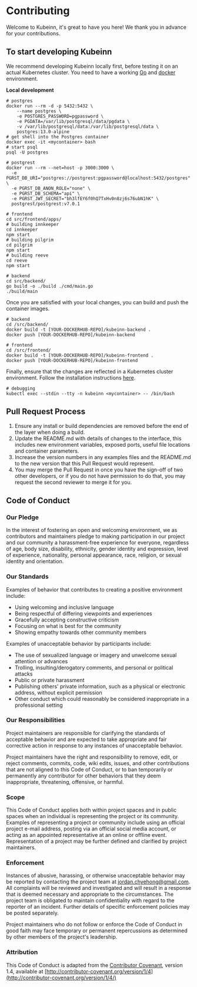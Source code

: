 # Contributing

Welcome to Kubeinn, it's great to have you here! We thank you in advance for your contributions.

## To start developing Kubeinn
We recommend developing Kubeinn locally first, before testing it on an actual Kubernetes cluster. You need to have a working [Go](https://golang.org/doc/install) and [docker](https://docs.docker.com/engine) environment.

**Local development**
```
# postgres
docker run --rm -d -p 5432:5432 \
    --name postgres \
    -e POSTGRES_PASSWORD=pgpassword \
    -e PGDATA=/var/lib/postgresql/data/pgdata \
    -v /var/lib/postgresql/data:/var/lib/postgresql/data \
    postgres:13.0-alpine
# get shell into the Postgres container
docker exec -it <mycontainer> bash
# start psql
psql -U postgres

# postgrest
docker run --rm --net=host -p 3000:3000 \
  -e PGRST_DB_URI="postgres://postgrest:pgpassword@localhost:5432/postgres" \
  -e PGRST_DB_ANON_ROLE="none" \
  -e PGRST_DB_SCHEMA="api" \
  -e PGRST_JWT_SECRET="bh3lfEY6f0hQ7TxHv0n8zj6s76ubN1hK" \
  postgrest/postgrest:v7.0.1

# frontend
cd src/frontend/apps/
# building innkeeper
cd innkeeper
npm start
# building pilgrim
cd pilgrim
npm start
# building reeve
cd reeve
npm start

# backend
cd src/backend/
go build -o ./build ./cmd/main.go
./build/main
```
Once you are satisfied with your local changes, you can build and push the container images.
```
# backend
cd /src/backend/
docker build -t [YOUR-DOCKERHUB-REPO]/kubeinn-backend .
docker push [YOUR-DOCKERHUB-REPO]/kubeinn-backend

# frontend
cd /src/frontend/
docker build -t [YOUR-DOCKERHUB-REPO]/kubeinn-frontend .
docker push [YOUR-DOCKERHUB-REPO]/kubeinn-frontend
```
Finally, ensure that the changes are reflected in a Kubernetes cluster environment. Follow the installation instructions [here](https://github.com/kubeinn/kubeinn#installation).
```
# debugging 
kubectl exec --stdin --tty -n kubeinn <mycontainer> -- /bin/bash
```


## Pull Request Process

1. Ensure any install or build dependencies are removed before the end of the layer when doing a build.
2. Update the README.md with details of changes to the interface, this includes new environment variables, exposed ports, useful file locations and container parameters.
3. Increase the version numbers in any examples files and the README.md to the new version that this Pull Request would represent. 
4. You may merge the Pull Request in once you have the sign-off of two other developers, or if you do not have permission to do that, you may request the second reviewer to merge it for you.

## Code of Conduct

### Our Pledge

In the interest of fostering an open and welcoming environment, we as contributors and maintainers pledge to making participation in our project and our community a harassment-free experience for everyone, regardless of age, body size, disability, ethnicity, gender identity and expression, level of experience, nationality, personal appearance, race, religion, or sexual identity and orientation.

### Our Standards

Examples of behavior that contributes to creating a positive environment include:

- Using welcoming and inclusive language
- Being respectful of differing viewpoints and experiences
- Gracefully accepting constructive criticism
- Focusing on what is best for the community
- Showing empathy towards other community members

Examples of unacceptable behavior by participants include:

- The use of sexualized language or imagery and unwelcome sexual attention or advances
- Trolling, insulting/derogatory comments, and personal or political attacks
- Public or private harassment
- Publishing others' private information, such as a physical or electronic address, without explicit permission
- Other conduct which could reasonably be considered inappropriate in a professional setting

### Our Responsibilities

Project maintainers are responsible for clarifying the standards of acceptable behavior and are expected to take appropriate and fair corrective action in response to any instances of unacceptable behavior.

Project maintainers have the right and responsibility to remove, edit, or reject comments, commits, code, wiki edits, issues, and other contributions that are not aligned to this Code of Conduct, or to ban temporarily or permanently any contributor for other behaviors that they deem inappropriate, threatening, offensive, or harmful.

### Scope

This Code of Conduct applies both within project spaces and in public spaces when an individual is representing the project or its community. Examples of representing a project or community include using an official project e-mail address, posting via an official social media account, or acting as an appointed representative at an online or offline event. Representation of a project may be further defined and clarified by project maintainers.

### Enforcement

Instances of abusive, harassing, or otherwise unacceptable behavior may be reported by contacting the project team at [jordan.chyehong@gmail.com](mailto:jordan.chyehong@gmail.com). All complaints will be reviewed and investigated and will result in a response that is deemed necessary and appropriate to the circumstances. The project team is obligated to maintain confidentiality with regard to the reporter of an incident. Further details of specific enforcement policies may be posted separately.

Project maintainers who do not follow or enforce the Code of Conduct in good faith may face temporary or permanent repercussions as determined by other members of the project's leadership.

### Attribution

This Code of Conduct is adapted from the [Contributor Covenant](http://contributor-covenant.org/), version 1.4, available at [http://contributor-covenant.org/version/1/4](http://contributor-covenant.org/version/1/4/)
